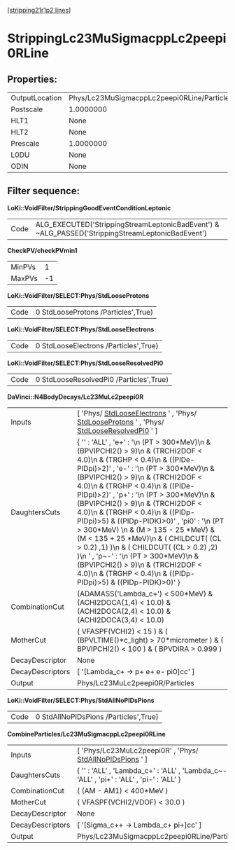 [[stripping21r1p2 lines]](./stripping21r1p2-index)

# StrippingLc23MuSigmacppLc2peepi0RLine

## Properties:

|                |                                             |
|----------------|---------------------------------------------|
| OutputLocation | Phys/Lc23MuSigmacppLc2peepi0RLine/Particles |
| Postscale      | 1.0000000                                   |
| HLT1           | None                                        |
| HLT2           | None                                        |
| Prescale       | 1.0000000                                   |
| L0DU           | None                                        |
| ODIN           | None                                        |

## Filter sequence:

**LoKi::VoidFilter/StrippingGoodEventConditionLeptonic**

|      |                                                                                                   |
|------|---------------------------------------------------------------------------------------------------|
| Code | ALG_EXECUTED('StrippingStreamLeptonicBadEvent') & \~ALG_PASSED('StrippingStreamLeptonicBadEvent') |

**CheckPV/checkPVmin1**

|        |     |
|--------|-----|
| MinPVs | 1   |
| MaxPVs | -1  |

**LoKi::VoidFilter/SELECT:Phys/StdLooseProtons**

|      |                                     |
|------|-------------------------------------|
| Code | 0 StdLooseProtons /Particles',True) |

**LoKi::VoidFilter/SELECT:Phys/StdLooseElectrons**

|      |                                       |
|------|---------------------------------------|
| Code | 0 StdLooseElectrons /Particles',True) |

**LoKi::VoidFilter/SELECT:Phys/StdLooseResolvedPi0**

|      |                                         |
|------|-----------------------------------------|
| Code | 0 StdLooseResolvedPi0 /Particles',True) |

**DaVinci::N4BodyDecays/Lc23MuLc2peepi0R**

|                  |                                                                                                                                                                                                                                                                                                                                                                                                                                                                                                                                                                                                                                                                                                          |
|------------------|----------------------------------------------------------------------------------------------------------------------------------------------------------------------------------------------------------------------------------------------------------------------------------------------------------------------------------------------------------------------------------------------------------------------------------------------------------------------------------------------------------------------------------------------------------------------------------------------------------------------------------------------------------------------------------------------------------|
| Inputs           | [ 'Phys/ [StdLooseElectrons](./stripping21r1p2-stdlooseelectrons) ' , 'Phys/ [StdLooseProtons](./stripping21r1p2-stdlooseprotons) ' , 'Phys/ [StdLooseResolvedPi0](./stripping21r1p2-stdlooseresolvedpi0) ' ]                                                                                                                                                                                                                                                                                                                                                                                                                                                                                          |
| DaughtersCuts    | { '' : 'ALL' , 'e+' : '\n (PT \> 300\*MeV)\n & (BPVIPCHI2() \> 9)\n & (TRCHI2DOF \< 4.0)\n & (TRGHP \< 0.4)\n & ((PIDe-PIDpi)\>2)' , 'e-' : '\n (PT \> 300\*MeV)\n & (BPVIPCHI2() \> 9)\n & (TRCHI2DOF \< 4.0)\n & (TRGHP \< 0.4)\n & ((PIDe-PIDpi)\>2)' , 'p+' : '\n (PT \> 300\*MeV)\n & (BPVIPCHI2() \> 9)\n & (TRCHI2DOF \< 4.0)\n & (TRGHP \< 0.4)\n & ((PIDp-PIDpi)\>5) & ((PIDp-PIDK)\>0)' , 'pi0' : '\n (PT \> 300\*MeV) \n & (M \> 135 - 25 \*MeV) & (M \< 135 + 25 \*MeV)\n & ( CHILDCUT( (CL \> 0.2) ,1) )\n & ( CHILDCUT( (CL \> 0.2) ,2) )\n ' , 'p\~-' : '\n (PT \> 300\*MeV)\n & (BPVIPCHI2() \> 9)\n & (TRCHI2DOF \< 4.0)\n & (TRGHP \< 0.4)\n & ((PIDp-PIDpi)\>5) & ((PIDp-PIDK)\>0)' } |
| CombinationCut   | (ADAMASS('Lambda_c+') \< 500\*MeV) & (ACHI2DOCA(1,4) \< 10.0) & (ACHI2DOCA(2,4) \< 10.0) & (ACHI2DOCA(3,4) \< 10.0)                                                                                                                                                                                                                                                                                                                                                                                                                                                                                                                                                                                      |
| MotherCut        | ( VFASPF(VCHI2) \< 15 ) & ( (BPVLTIME()\*c_light) \> 70\*micrometer ) & ( BPVIPCHI2() \< 100 ) & ( BPVDIRA \> 0.999 )                                                                                                                                                                                                                                                                                                                                                                                                                                                                                                                                                                                    |
| DecayDescriptor  | None                                                                                                                                                                                                                                                                                                                                                                                                                                                                                                                                                                                                                                                                                                     |
| DecayDescriptors | [ '[Lambda_c+ -\> p+ e+ e- pi0]cc' ]                                                                                                                                                                                                                                                                                                                                                                                                                                                                                                                                                                                                                                                                 |
| Output           | Phys/Lc23MuLc2peepi0R/Particles                                                                                                                                                                                                                                                                                                                                                                                                                                                                                                                                                                                                                                                                          |

**LoKi::VoidFilter/SELECT:Phys/StdAllNoPIDsPions**

|      |                                       |
|------|---------------------------------------|
| Code | 0 StdAllNoPIDsPions /Particles',True) |

**CombineParticles/Lc23MuSigmacppLc2peepi0RLine**

|                  |                                                                                                   |
|------------------|---------------------------------------------------------------------------------------------------|
| Inputs           | [ 'Phys/Lc23MuLc2peepi0R' , 'Phys/ [StdAllNoPIDsPions](./stripping21r1p2-stdallnopidspions) ' ] |
| DaughtersCuts    | { '' : 'ALL' , 'Lambda_c+' : 'ALL' , 'Lambda_c\~-' : 'ALL' , 'pi+' : 'ALL' , 'pi-' : 'ALL' }      |
| CombinationCut   | ( (AM - AM1) \< 400\*MeV )                                                                        |
| MotherCut        | ( VFASPF(VCHI2/VDOF) \< 30.0 )                                                                    |
| DecayDescriptor  | None                                                                                              |
| DecayDescriptors | [ '[Sigma_c++ -\> Lambda_c+ pi+]cc' ]                                                         |
| Output           | Phys/Lc23MuSigmacppLc2peepi0RLine/Particles                                                       |
